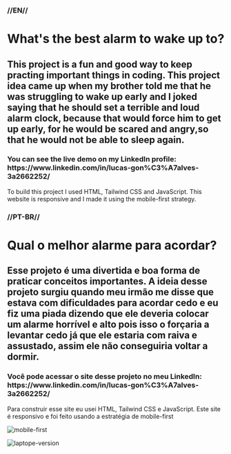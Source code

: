 <h3>//EN//<h3>

<h1>What's the best alarm to wake up to?</h1>

<h2>This project is a fun and good way to keep practing important things in coding. This project idea came up when my brother told me that he was struggling to wake up early and I joked saying that he should set a terrible and loud alarm clock, because that would force him to get up early, for he would be scared and angry,so that he would not be able to sleep again.</h2>

<h3>You can see the live demo on my LinkedIn profile: https://www.linkedin.com/in/lucas-gon%C3%A7alves-3a2662252/ </h3>

<p> To build this project I used HTML, Tailwind CSS and JavaScript. This website is responsive and I made it using the mobile-first strategy.</p>
  
<h3>//PT-BR//</h3> 

<h1>Qual o melhor alarme para acordar?</h1>

<h2>Esse projeto é uma divertida e boa forma de praticar conceitos importantes. A ideia desse projeto surgiu quando meu irmão me disse que estava com dificuldades para acordar cedo e eu fiz uma piada dizendo que ele deveria colocar um alarme horrível e alto pois isso o forçaria a levantar cedo já que ele estaria com raiva e assustado, assim ele não conseguiria voltar a dormir.</h2>

<h3>Você pode acessar o site desse projeto no meu LinkedIn: https://www.linkedin.com/in/lucas-gon%C3%A7alves-3a2662252/</h3>

<p>Para construir esse site eu usei HTML, Tailwind CSS e JavaScript. Este site é responsivo e foi feito usando a estratégia de mobile-first</p>  

![mobile-first](https://user-images.githubusercontent.com/122225674/230510147-2e1dfd9a-07cd-40be-9b2f-97e7f77e5fe3.png)


![laptope-version](https://user-images.githubusercontent.com/122225674/230510310-4169a5bc-0584-4592-bb3a-f529cb58008c.png)



